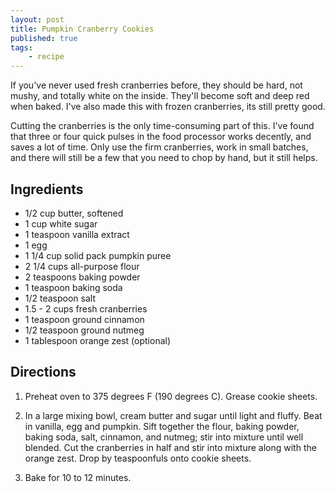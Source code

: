 ```yaml
---
layout: post
title: Pumpkin Cranberry Cookies
published: true
tags:
    - recipe
---
```



If you've never used fresh cranberries
before, they should be hard, not mushy, and totally white on the inside.  They'll become soft and deep
red when baked.  I've also made this with frozen cranberries, its still pretty good.

Cutting the cranberries is the only time-consuming part of this.  I've found that three or four quick pulses in
the food processor works decently, and saves a lot of time.  Only use the firm cranberries, work in small batches,
and there will still be a few that you need to chop by hand, but it still helps.

## Ingredients

* 1/2 cup butter, softened
* 1 cup white sugar
* 1 teaspoon vanilla extract
* 1 egg
* 1 1/4 cup solid pack pumpkin puree
* 2 1/4 cups all-purpose flour
* 2 teaspoons baking powder
* 1 teaspoon baking soda
* 1/2 teaspoon salt
* 1.5 - 2 cups fresh cranberries
* 1 teaspoon ground cinnamon
* 1/2 teaspoon ground nutmeg
* 1 tablespoon orange zest (optional)


## Directions

1. Preheat oven to 375 degrees F (190 degrees C). Grease cookie sheets.

2. In a large mixing bowl, cream butter and sugar until light and
fluffy. Beat in vanilla, egg and pumpkin. Sift together the flour,
baking powder, baking soda, salt, cinnamon, and nutmeg; stir into mixture until
well blended. Cut the cranberries in half and stir into mixture along
with the orange zest. Drop by teaspoonfuls onto cookie
sheets.

3. Bake for 10 to 12 minutes.

